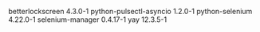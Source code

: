 betterlockscreen 4.3.0-1
python-pulsectl-asyncio 1.2.0-1
python-selenium 4.22.0-1
selenium-manager 0.4.17-1
yay 12.3.5-1
